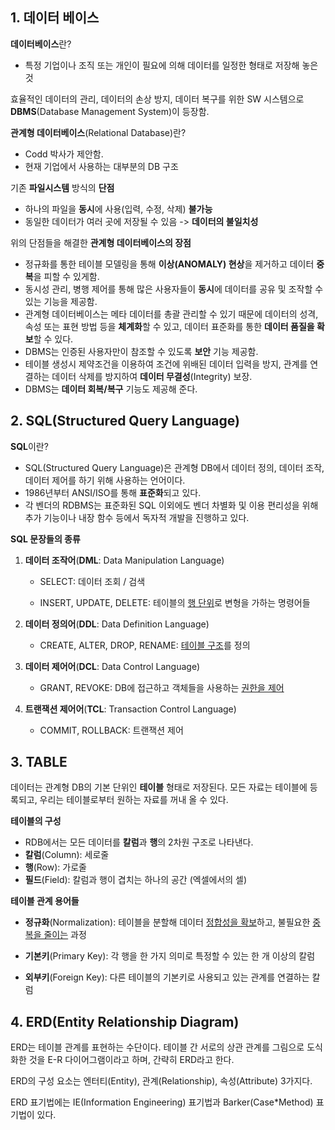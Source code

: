 ## 1. 데이터 베이스

**데이터베이스**란?

- 특정 기업이나 조직 또는 개인이 필요에 의해 데이터를 일정한 형태로 저장해 놓은 것



효율적인 데이터의 관리, 데이터의 손상 방지, 데이터 복구를 위한 SW 시스템으로 **DBMS**(Database Management System)이 등장함.



**관계형 데이터베이스**(Relational Database)란?

- Codd 박사가 제안함.
- 현재 기업에서 사용하는 대부분의 DB 구조



기존 **파일시스템** 방식의 **단점**

- 하나의 파일을 **동시**에 사용(입력, 수정, 삭제) **불가능** 
- 동일한 데이터가 여러 곳에 저장될 수 있음 -> **데이터의 불일치성**



위의 단점들을 해결한 **관계형 데이터베이스의 장점**

- 정규화를 통한 테이블 모델링을 통해 **이상(ANOMALY) 현상**을 제거하고 데이터 **중복**을 피할 수 있게함.
- 동시성 관리, 병행 제어를 통해 많은 사용자들이 **동시**에 데이터를 공유 및 조작할 수 있는 기능을 제공함.
- 관계형 데이터베이스는 메타 데이터를 총괄 관리할 수 있기 때문에 데이터의 성격, 속성 또는 표현 방법 등을 **체계화**할 수 있고, 데이터 표준화를 통한 **데이터 품질을 확보**할 수 있다.
- DBMS는 인증된 사용자만이 참조할 수 있도록 **보안** 기능 제공함.
- 테이블 생성시 제약조건을 이용하여 조건에 위배된 데이터 입력을 방지, 관계를 연결하는 데이터 삭제를 방지하여 **데이터 무결성**(Integrity) 보장.
- DBMS는 **데이터 회복/복구** 기능도 제공해 준다.



## 2. SQL(Structured Query Language)

**SQL**이란?

- SQL(Structured Query Language)은 관계형 DB에서 데이터 정의, 데이터 조작, 데이터 제어를 하기 위해 사용하는 언어이다.
- 1986년부터 ANSI/ISO를 통해 **표준화**되고 있다.
- 각 벤더의 RDBMS는 표준화된 SQL 이외에도 벤더 차별화 및 이용 편리성을 위해 추가 기능이나 내장 함수 등에서 독자적 개발을 진행하고 있다.



**SQL 문장들의 종류**

1. **데이터 조작어**(**DML**: Data Manipulation Language)

   - SELECT: 데이터 조회 / 검색

   - INSERT, UPDATE, DELETE: 테이블의 <u>행 단위</u>로 변형을 가하는 명령어들

     

2. **데이터 정의어**(**DDL**: Data Definition Language)

   - CREATE, ALTER, DROP, RENAME: <u>테이블 구조</u>를 정의

     

3. **데이터 제어어**(**DCL**: Data Control Language)

   - GRANT, REVOKE: DB에 접근하고 객체들을 사용하는 <u>권한을 제어</u>

     

4. **트랜잭션 제어어**(**TCL**: Transaction Control Language)

   - COMMIT, ROLLBACK: 트랜잭션 제어

   

## 3. TABLE

데이터는 관계형 DB의 기본 단위인 **테이블** 형태로 저장된다. 모든 자료는 테이블에 등록되고, 우리는 테이블로부터 원하는 자료를 꺼내 올 수 있다.



**테이블의 구성**

- RDB에서는 모든 데이터를 **칼럼**과 **행**의 2차원 구조로 나타낸다.
- **칼럼**(Column): 세로줄
- **행**(Row): 가로줄
- **필드**(Field): 칼럼과 행이 겹치는 하나의 공간 (엑셀에서의 셀)



**테이블 관계 용어들**

- **정규화**(Normalization): 테이블을 분할해 데이터 <u>정합성을 확보</u>하고, 불필요한 <u>중복을 줄이는</u> 과정

- **기본키**(Primary Key): 각 행을 한 가지 의미로 특정할 수 있는 한 개 이상의 칼럼
- **외부키**(Foreign Key): 다른 테이블의 기본키로 사용되고 있는 관계를 연결하는 칼럼



## 4. ERD(Entity Relationship Diagram)

ERD는 테이블 관계를 표현하는 수단이다. 테이블 간 서로의 상관 관계를 그림으로 도식화한 것을 E-R 다이어그램이라고 하며, 간략히 ERD라고 한다.

ERD의 구성 요소는 엔터티(Entity), 관계(Relationship), 속성(Attribute) 3가지다.

ERD 표기법에는 IE(Information Engineering) 표기법과 Barker(Case*Method) 표기법이 있다.